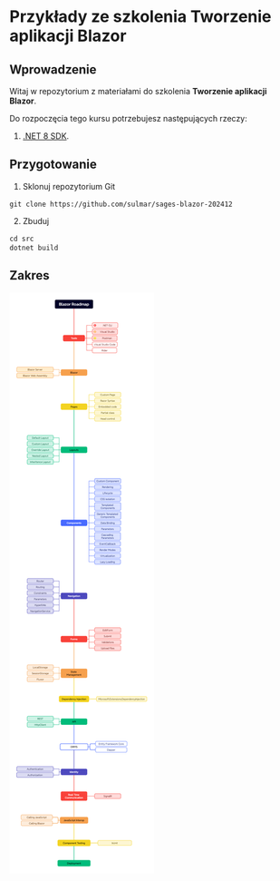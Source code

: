 
# Przykłady ze szkolenia Tworzenie aplikacji Blazor

## Wprowadzenie

Witaj w repozytorium z materiałami do szkolenia **Tworzenie aplikacji Blazor**.

Do rozpoczęcia tego kursu potrzebujesz następujących rzeczy:

1. [.NET 8 SDK](https://dotnet.microsoft.com/en-us/download/dotnet/8.0).

## Przygotowanie
1. Sklonuj repozytorium Git
```
git clone https://github.com/sulmar/sages-blazor-202412
```
2. Zbuduj
```
cd src
dotnet build
```

## Zakres
![Roadmap](docs/blazor-roadmap.png)
